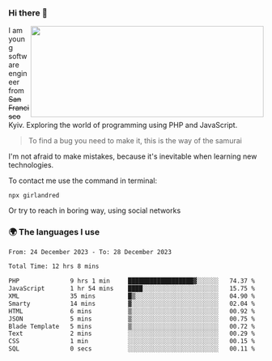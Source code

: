 ### Hi there 👋  

<img align='right' src="https://github-readme-stats.vercel.app/api?username=girlandred&count_private=true&show_icons=true&include_all_commits=true&hide_rank=true&hide_title=true&theme=buefy&card_width=300" width=460 height=180>


I am young software engineer from ~~San Francisco~~ Kyiv. Exploring the world of programming using PHP and JavaScript.


> To find a bug you need to make it, this is the way of the samurai



I'm not afraid to make mistakes, because it's inevitable when learning new technologies.

To contact me use the command in terminal:

```
npx girlandred
```

Or try to reach in boring way, using social networks


### 🌍 The languages I use

<!--START_SECTION:waka-->

```txt
From: 24 December 2023 - To: 28 December 2023

Total Time: 12 hrs 8 mins

PHP              9 hrs 1 min     ██████████████████▓░░░░░░   74.37 %
JavaScript       1 hr 54 mins    ████░░░░░░░░░░░░░░░░░░░░░   15.75 %
XML              35 mins         █▒░░░░░░░░░░░░░░░░░░░░░░░   04.90 %
Smarty           14 mins         ▓░░░░░░░░░░░░░░░░░░░░░░░░   02.04 %
HTML             6 mins          ▒░░░░░░░░░░░░░░░░░░░░░░░░   00.92 %
JSON             5 mins          ▒░░░░░░░░░░░░░░░░░░░░░░░░   00.75 %
Blade Template   5 mins          ▒░░░░░░░░░░░░░░░░░░░░░░░░   00.72 %
Text             2 mins          ░░░░░░░░░░░░░░░░░░░░░░░░░   00.29 %
CSS              1 min           ░░░░░░░░░░░░░░░░░░░░░░░░░   00.15 %
SQL              0 secs          ░░░░░░░░░░░░░░░░░░░░░░░░░   00.11 %
```

<!--END_SECTION:waka-->
